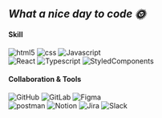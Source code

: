 

## <i> What a nice day to code 🌞</i>

#### Skill

![html5](https://img.shields.io/badge/HTML5-E34F26?style=flat&logo=html5&logoColor=FFFFFF)
![css](https://img.shields.io/badge/CSS3-1572B6?style=flat&logo=CSS3&logoColor=FFFFFF)
![Javascript](https://img.shields.io/badge/Javascript-F7DF1E?style=flat&logo=Javascript&logoColor=FFFFFF)<br>
![React](https://img.shields.io/badge/React-61DAFB?style=flat&logo=React&logoColor=black)
![Typescript](https://img.shields.io/badge/Typescript-3178C6?style=flat&logo=Typescript&logoColor=FFFFFF)
![StyledComponents](https://img.shields.io/badge/StyledComponents-DB7093?style=flat&logo=styled-components&logoColor=white)


#### Collaboration & Tools
![GitHub](https://img.shields.io/badge/GitHub-181717?style=flat&logo=github&logoColor=white)
![GitLab](https://img.shields.io/badge/GitLab-FC6D26?style=flat&logo=gitlab&logoColor=white)
![Figma](https://img.shields.io/badge/Figma-F24E1E?style=flat&logo=figma&logoColor=white)<br>
![postman](https://img.shields.io/badge/postman-FF6C37?style=flat&logo=postman&logoColor=white)
![Notion](https://img.shields.io/badge/Notion-000000?style=flat&logo=notion&logoColor=white)
![Jira](https://img.shields.io/badge/Jira-0052CC?style=flat&logo=jira&logoColor=white)
![Slack](https://img.shields.io/badge/Slack-4A154B?style=flat&logo=slack&logoColor=white)



